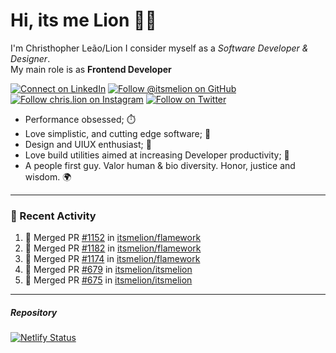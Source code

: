 # Hi, its me Lion 👋🦁

I'm Christhopher Leão/Lion
I consider myself as a _Software Developer & Designer_.<br/>My main role is as <b>Frontend Developer</b>
<br />

[![Connect on LinkedIn](https://img.shields.io/badge/--linkedin?label=LinkedIn&logo=LinkedIn&style=social)](https://www.linkedin.com/in/chrislion)
[![Follow @itsmelion on GitHub](https://img.shields.io/github/followers/itsmelion?label=follow%20%40itsmeLion&style=social)](https://github.com/itsmelion)
[![Follow chris.lion on Instagram](https://img.shields.io/badge/--instagram?label=@chris.lion&logo=Instagram&style=social)](https://instagram.com/chris.lion)
[![Follow on Twitter](https://img.shields.io/badge/--twitter?label=@ChrisLion_me&logo=Twitter&style=social)](https://twitter.com/chrislion_me)

- Performance obsessed; ⏱️
- Love simplistic, and cutting edge software; 📆
- Design and UIUX enthusiast; 🎨
- Love build utilities aimed at increasing Developer productivity; 🧰
- A people first guy. Valor human & bio diversity. Honor, justice and wisdom. 🌍

---
### 📰 Recent Activity

<!--START_SECTION:activity-->
1. 🎉 Merged PR [#1152](https://github.com/itsmelion/flamework/pull/1152) in [itsmelion/flamework](https://github.com/itsmelion/flamework)
2. 🎉 Merged PR [#1182](https://github.com/itsmelion/flamework/pull/1182) in [itsmelion/flamework](https://github.com/itsmelion/flamework)
3. 🎉 Merged PR [#1174](https://github.com/itsmelion/flamework/pull/1174) in [itsmelion/flamework](https://github.com/itsmelion/flamework)
4. 🎉 Merged PR [#679](https://github.com/itsmelion/itsmelion/pull/679) in [itsmelion/itsmelion](https://github.com/itsmelion/itsmelion)
5. 🎉 Merged PR [#675](https://github.com/itsmelion/itsmelion/pull/675) in [itsmelion/itsmelion](https://github.com/itsmelion/itsmelion)
<!--END_SECTION:activity-->

___

##### Repository
[![Netlify Status](https://api.netlify.com/api/v1/badges/9e2e6136-1ab9-42fc-8d4e-188512d5d841/deploy-status)](https://app.netlify.com/sites/lion-portfolio/deploys)
